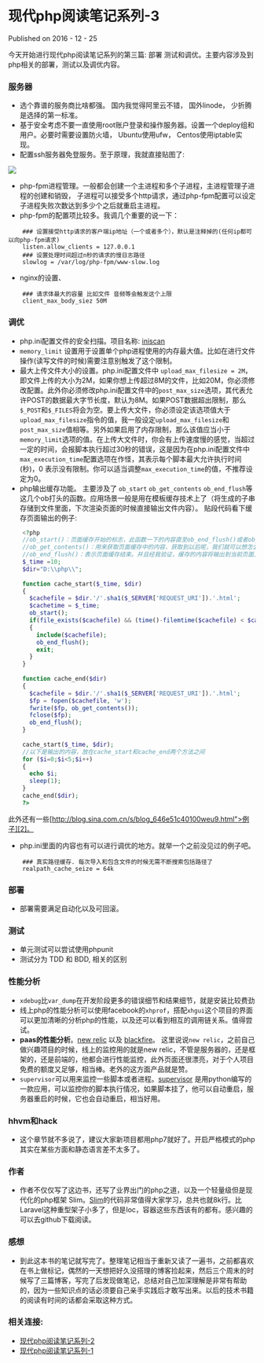# 现代php阅读笔记系列-3

Published on 2016 - 12 - 25

 今天开始进行现代php阅读笔记系列的第三篇: 部署 测试和调优。主要内容涉及到php相关的部署，测试以及调优内容。

### 服务器

* 选个靠谱的服务商比啥都强。 国内我觉得阿里云不错， 国外linode， 少折腾是选择的第一标准。
* 基于安全考虑不要一直使用root账户登录和操作服务器。设置一个deploy组和用户。必要时需要设置防火墙， Ubuntu使用ufw， Centos使用iptable实现。
* 配置ssh服务器免登服务。至于原理，我就直接贴图了:

 

![][0]

* php-fpm进程管理。一般都会创建一个主进程和多个子进程，主进程管理子进程的创建和销毁， 子进程可以接受多个http请求，通过php-fpm配置可以设定子进程失败次数达到多少个之后就重启主进程。
* php-fpm的配置项比较多。我调几个重要的说一下：

```
    ### 设置接受http请求的客户端ip地址（一个或者多个），默认是注释掉的(任何ip都可以向php-fpm请求)
    listen.allow_clients = 127.0.0.1 
    ### 设置处理时间超过n秒的请求的慢日志路径
    slowlog = /var/log/php-fpm/www-slow.log
```
* nginx的设置、

```
    ### 请求体最大的容量 比如文件 音频等会触发这个上限
    client_max_body_siez 50M
```

### 调优

* php.ini配置文件的安全扫描。项目名称: [iniscan][1]
* `memory_limit` 设置用于设置单个php进程使用的内存最大值。比如在进行文件操作(读写文件的时候)需要注意别触发了这个限制。
* 最大上传文件大小的设置。php.ini配置文件中 `upload_max_filesize = 2M`，即文件上传的大小为2M，如果你想上传超过8M的文件，比如20M，你必须修改配置。此外你必须修改php.ini配置文件中的`post_max_size`选项，其代表允许POST的数据最大字节长度，默认为8M。如果POST数据超出限制，那么`$_POST`和`$_FILES`将会为空。要上传大文件，你必须设定该选项值大于`upload_max_filesize`指令的值，我一般设定`upload_max_filesize`和`post_max_size`值相等。另外如果启用了内存限制，那么该值应当小于`memory_limit`选项的值。在上传大文件时，你会有上传速度慢的感觉，当超过一定的时间，会报脚本执行超过30秒的错误，这是因为在php.ini配置文件中`max_execution_time`配置选项在作怪，其表示每个脚本最大允许执行时间(秒)，0 表示没有限制。你可以适当调整`max_execution_time`的值，不推荐设定为0。
* php输出缓存功能。 主要涉及了 `ob_start` `ob_get_contents` `ob_end_flush`等这几个ob打头的函数。应用场景一般是用在模板缓存技术上了（将生成的子串存储到文件里面，下次渲染页面的时候直接输出文件内容）。 贴段代码看下缓存页面输出的例子:

```php
    <?php  
    //ob_start()：页面缓存开始的标志，此函数一下的内容直至ob_end_flush()或者ob_end_clean()都保存在页面缓存中；
    //ob_get_contents()：用来获取页面缓存中的内容，获取到以后呢，我们就可以想怎么处理这些内容都行了，过滤字段啦，匹配内容啦，都可以~~~ ：）
    //ob_end_flush()：表示页面缓存结束。并且经我验证，缓存的内容将输出到当前页面上，也就是可以显示缓存内容。
    $_time =10;  
    $dir="D:\\php\\";  
      
    function cache_start($_time, $dir)  
    {  
      $cachefile = $dir.'/'.sha1($_SERVER['REQUEST_URI']).'.html';  
      $cachetime = $_time;  
      ob_start();  
      if(file_exists($cachefile) && (time()-filemtime($cachefile) < $cachetime))  
      {  
        include($cachefile);  
        ob_end_flush();  
        exit;  
      }  
    }  
      
    function cache_end($dir)  
    {  
      $cachefile = $dir.'/'.sha1($_SERVER['REQUEST_URI']).'.html';  
      $fp = fopen($cachefile, 'w');  
      fwrite($fp, ob_get_contents());  
      fclose($fp);  
      ob_end_flush();  
    }  
      
    cache_start($_time, $dir);  
    //以下是输出的内容，放在cache_start和cache_end两个方法之间  
    for ($i=0;$i<5;$i++)  
    {  
      echo $i;  
      sleep(1);  
    }  
    cache_end($dir);  
    ?>
```

 此外还有一些[http://blog.sina.com.cn/s/blog_646e51c40100weu9.html">例子][2]。

* php.ini里面的内容也有可以进行调优的地方。就举一个之前没见过的例子吧。

```
    ### 真实路径缓存. 每次导入和包含文件的时候无需不断搜索包括路径了
    realpath_cache_seize = 64k
```

### 部署

* 部署需要满足自动化以及可回滚。

### 测试

* 单元测试可以尝试使用phpunit
* 测试分为 TDD 和 BDD, 相关的区别

### 性能分析

* `xdebug`比`var_dump`在开发阶段更多的错误细节和结果细节，就是安装比较费劲
* 线上php的性能分析可以使用facebook的`xhprof`，搭配`xhgui`这个项目的界面可以更加清晰的分析php的性能，以及还可以看到相互的调用链关系。值得尝试。
* **paas的性能分析**。[new relic][3] 以及 [blackfire][4]。 这里说说`new relic`，之前自己做兴趣项目的时候，线上的监控用的就是new relic，不管是服务器的，还是框架的，还是前端的，他都会进行性能监控，此外页面还很漂亮，对于个人项目免费的额度又足够，相当棒。老外的这方面产品就是赞。
* `supervisor`可以用来监控一些脚本或者进程。[supervisor][5] 是用python编写的一款应用，可以监控你的脚本执行情况，如果脚本挂了，他可以自动重启，服务器重启的时候，它也会自动重启，相当好用。

### hhvm和hack

* 这个章节就不多说了，建议大家新项目都用php7就好了。开启严格模式的php其实在某些方面和静态语言差不太多了。

### 作者

* 作者不仅仅写了这边书，还写了业界出门的php之道，以及一个轻量级但是现代化的php框架 Slim。[Slim][6]的代码非常值得大家学习，总共也就8k行。比Laravel这种重型架子小多了，但是Ioc，容器这些东西该有的都有。感兴趣的可以去github下载阅读。

### 感想

* 到此这本书的笔记就写完了。整理笔记相当于重新又读了一遍书，之前都喜欢在书上做标记，偶然的一天想把好久没搭理的博客捡起来，然后三个周末的时候写了三篇博客，写完了后发现做笔记，总结对自己加深理解是非常有帮助的，因为一些知识点的话必须要自己亲手实践后才敢写出来。以后的技术书籍的阅读有时间的话都会采取这种方式。

### 相关连接:

* [现代php阅读笔记系列-2][7]
* [现代php阅读笔记系列-1][7]

[0]: http://blog.no13bus.com/_image/mordern_php3/2016-12-25_215333.jpg
[1]: https://github.com/psecio/iniscan
[2]: http://wenku.baidu.com/link?url=7csE6wFytdiEPmxpbTZYaSQL-M-owlppBqJhJTwJDvYtvvZxGqj6PF-_gGschcgjjHWeKI8rn5nrEclk9kQh_FUB6NU3p_YMbHpt60IkDRu
[3]: https://newrelic.com
[4]: https://blackfire.io
[5]: http://www.supervisord.org/
[6]: https://github.com/slimphp/Slim
[7]: http://blog.no13bus.com/post/mordern_php2